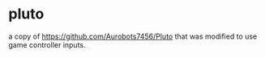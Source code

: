# pluto

a copy of https://github.com/Aurobots7456/Pluto that was modified to use game controller inputs.
